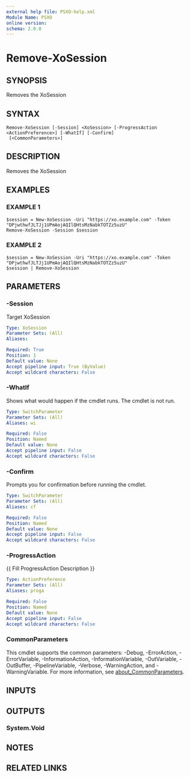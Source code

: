 ```yaml
---
external help file: PSXO-help.xml
Module Name: PSXO
online version:
schema: 2.0.0
---
```


# Remove-XoSession

## SYNOPSIS
Removes the XoSession

## SYNTAX

```
Remove-XoSession [-Session] <XoSession> [-ProgressAction <ActionPreference>] [-WhatIf] [-Confirm]
 [<CommonParameters>]
```

## DESCRIPTION
Removes the XoSession

## EXAMPLES

### EXAMPLE 1
```
$session = New-XoSession -Uri "https://xo.example.com" -Token "DPjwthwfJLTJj1UPmAojAQIlQHtsMzNabkTOTZz5uzU"
Remove-XoSession -Session $session
```

### EXAMPLE 2
```
$session = New-XoSession -Uri "https://xo.example.com" -Token "DPjwthwfJLTJj1UPmAojAQIlQHtsMzNabkTOTZz5uzU"
$session | Remove-XoSession
```

## PARAMETERS

### -Session
Target XoSession

```yaml
Type: XoSession
Parameter Sets: (All)
Aliases:

Required: True
Position: 1
Default value: None
Accept pipeline input: True (ByValue)
Accept wildcard characters: False
```

### -WhatIf
Shows what would happen if the cmdlet runs.
The cmdlet is not run.

```yaml
Type: SwitchParameter
Parameter Sets: (All)
Aliases: wi

Required: False
Position: Named
Default value: None
Accept pipeline input: False
Accept wildcard characters: False
```

### -Confirm
Prompts you for confirmation before running the cmdlet.

```yaml
Type: SwitchParameter
Parameter Sets: (All)
Aliases: cf

Required: False
Position: Named
Default value: None
Accept pipeline input: False
Accept wildcard characters: False
```

### -ProgressAction
{{ Fill ProgressAction Description }}

```yaml
Type: ActionPreference
Parameter Sets: (All)
Aliases: proga

Required: False
Position: Named
Default value: None
Accept pipeline input: False
Accept wildcard characters: False
```

### CommonParameters
This cmdlet supports the common parameters: -Debug, -ErrorAction, -ErrorVariable, -InformationAction, -InformationVariable, -OutVariable, -OutBuffer, -PipelineVariable, -Verbose, -WarningAction, and -WarningVariable. For more information, see [about_CommonParameters](http://go.microsoft.com/fwlink/?LinkID=113216).

## INPUTS

## OUTPUTS

### System.Void
## NOTES

## RELATED LINKS
